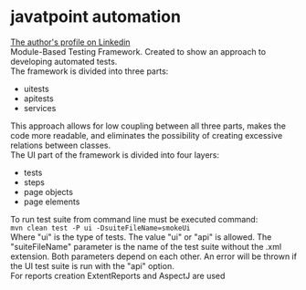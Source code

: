 # javatpoint automation

[The author's profile on Linkedin](https://www.linkedin.com/in/roman-rozborskyi/)\
Module-Based Testing Framework. Created to show an approach to developing automated tests.\
The framework is divided into three parts:

- uitests
- apitests
- services

This approach allows for low coupling between all three parts, makes the code more readable, and eliminates the
possibility of creating excessive relations between classes.\
The UI part of the framework is divided into four layers:
- tests
- steps
- page objects
- page elements

To run test suite from command line must be executed command:\
```mvn clean test -P ui -DsuiteFileName=smokeUi```\
Where "ui" is the type of tests. The value "ui" or "api" is allowed. The "suiteFileName" parameter is the name of the
test suite without the .xml extension. Both parameters depend on each other. An error will be thrown if the UI test
suite is run with the "api" option.\
For reports creation ExtentReports and AspectJ are used 
